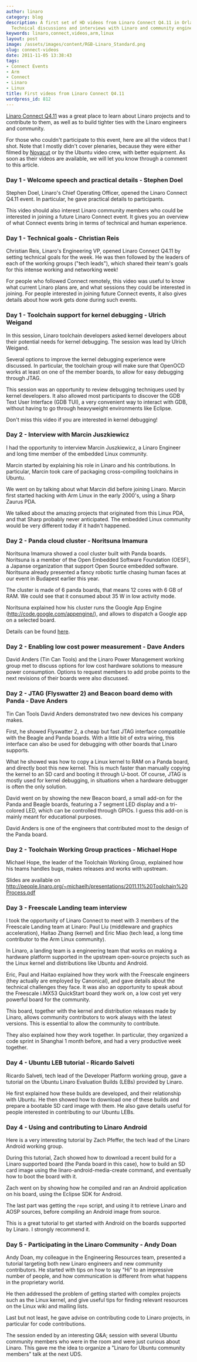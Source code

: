 ```yaml
---
author: linaro
category: blog
description: A first set of HD videos from Linaro Connect Q4.11 in Orlando, Florida.
  Technical discussions and interviews with Linaro and community engineers.
keywords: linaro,connect,videos,arm,linux
layout: post
image: /assets/images/content/RGB-Linaro_Standard.png
slug: connect-videos
date: 2011-11-05 13:38:43
tags:
- Connect Events
- Arm
- Connect
- Linaro
- Linux
title: First videos from Linaro Connect Q4.11
wordpress_id: 812
---
```

[Linaro Connect Q4.11](https://connect.linaro.org/) was a great place to learn about Linaro projects and to contribute to them, as well as to build tighter ties with the Linaro engineers and community.

For those who couldn't participate to this event, here are all the videos that I shot. Note that I mostly didn't cover plenaries, because they were either filmed by [Novacut](https://launchpad.net/novacut) or by the Ubuntu video crew, with better equipment. As soon as their videos are available, we will let you know through a comment to this article.

### Day 1 - Welcome speech and practical details - Stephen Doel

Stephen Doel, Linaro's Chief Operating Officer, opened the Linaro Connect Q4.11 event. In particular, he gave practical details to participants.

This video should also interest Linaro community members who could be interested in joining a future Linaro Connect event. It gives you an overview of what Connect events bring in terms of technical and human experience.

### Day 1 - Technical goals - Christian Reis

Christian Reis, Linaro's Engineering VP, opened Linaro Connect Q4.11 by setting technical goals for the week. He was then followed by the leaders of each of the working groups ("tech leads"), which shared their team's goals for this intense working and networking week!

For people who followed Connect remotely, this video was useful to know what current Linaro plans are, and what sessions they could be interested in joining. For people interested in joining future Connect events, it also gives details about how work gets done during such events.

### Day 1 - Toolchain support for kernel debugging - Ulrich Weigand

In this session, Linaro toolchain developers asked kernel developers about their potential needs for kernel debugging. The session was lead by Ulrich Weigand.

Several options to improve the kernel debugging experience were discussed. In particular, the toolchain group will make sure that OpenOCD works at least on one of the member boards, to allow for easy debugging through JTAG.

This session was an opportunity to review debugging techniques used by kernel developers. It also allowed most participants to discover the GDB Text User Interface (GDB TUI), a very convenient way to interact with GDB, without having to go through heavyweight environments like Eclipse.

Don't miss this video if you are interested in kernel debugging!

### Day 2 - Interview with Marcin Juszkiewicz

I had the opportunity to interview Marcin Juszkiewicz, a Linaro Engineer and long time member of the embedded Linux community.

Marcin started by explaining his role in Linaro and his contributions. In particular, Marcin took care of packaging cross-compiling toolchains in Ubuntu.

We went on by talking about what Marcin did before joining Linaro. Marcin first started hacking with Arm Linux in the early 2000's, using a Sharp Zaurus PDA.

We talked about the amazing projects that originated from this Linux PDA, and that Sharp probably never anticipated. The embedded Linux community would be very different today if it hadn't happened.

### Day 2 - Panda cloud cluster - Noritsuna Imamura

Noritsuna Imamura showed a cool cluster built with Panda boards. Noritsuna is a member of the Open Embedded Software Foundation (OESF), a Japanse organization that support Open Source embedded software. Noritsuna already presented a fancy robotic turtle chasing human faces at our event in Budapest earlier this year.

The cluster is made of 6 panda boards, that means 12 cores with 6 GB of RAM. We could see that it consumed about 35 W in low activity mode.

Noritsuna explained how his cluster runs the Google App Engine (http://code.google.com/appengine/), and allows to dispatch a Google app on a selected board.

Details can be found [here](http://www.siprop.org/ja/2.0/index.php?product/pandacloud%20[1]).

### Day 2 - Enabling low cost power measurement - Dave Anders

David Anders (Tin Can Tools) and the Linaro Power Management working group met to discuss options for low cost hardware solutions to measure power consumption. Options to request members to add probe points to the next revisions of their boards were also discussed.

### Day 2 - JTAG (Flyswatter 2) and Beacon board demo with Panda - Dave Anders

Tin Can Tools David Anders demonstrated two new devices his company makes.

First, he showed Flyswatter 2, a cheap but fast JTAG interface compatible with the Beagle and Panda boards. With a little bit of extra wiring, this interface can also be used for debugging with other boards that Linaro supports.

What he showed was how to copy a Linux kernel to RAM on a Panda board, and directly boot this new kernel. This is much faster than manually copying the kernel to an SD card and booting it through U-boot. Of course, JTAG is mostly used for kernel debugging, in situations when a hardware debugger is often the only solution.

David went on by showing the new Beacon board, a small add-on for the Panda and Beagle boards, featuring a 7 segment LED display and a tri-colored LED, which can be controlled through GPIOs. I guess this add-on is mainly meant for educational purposes.

David Anders is one of the engineers that contributed most to the design of the Panda board.

### Day 2 - Toolchain Working Group practices - Michael Hope

Michael Hope, the leader of the Toolchain Working Group, explained how his teams handles bugs, makes releases and works with upstream.

Slides are available on http://people.linaro.org/~michaelh/presentations/2011.11%20Toolchain%20Process.pdf

### Day 3 - Freescale Landing team interview

I took the opportunity of Linaro Connect to meet with 3 members of the Freescale Landing team at Linaro: Paul Liu (middleware and graphics acceleration), Haitao Zhang (kernel) and Eric Miao (tech lead, a long time contributor to the Arm Linux community).

In Linaro, a landing team is a engineering team that works on making a hardware platform supported in the upstream open-source projects such as the Linux kernel and distributions like Ubuntu and Android.

Eric, Paul and Haitao explained how they work with the Freescale engineers (they actually are employed by Canonical), and gave details about the technical challenges they face. It was also an opportunity to speak about the Freescale i.MX53 QuickStart board they work on, a low cost yet very powerful board for the community.

This board, together with the kernel and distribution releases made by Linaro, allows community contributors to work always with the latest versions. This is essential to allow the community to contribute.

They also explained how they work together. In particular, they organized a code sprint in Shanghai 1 month before, and had a very productive week together.

### Day 4 - Ubuntu LEB tutorial - Ricardo Salveti

Ricardo Salveti, tech lead of the Developer Platform working group, gave a tutorial on the Ubuntu Linaro Evaluation Builds (LEBs) provided by Linaro.

He first explained how these builds are developed, and their relationship with Ubuntu. He then showed how to download one of these builds and prepare a bootable SD card image with them. He also gave details useful for people interested in contributing to our Ubuntu LEBs.

### Day 4 - Using and contributing to Linaro Android

Here is a very interesting tutorial by Zach Pfeffer, the tech lead of the Linaro Android working group.

During this tutorial, Zach showed how to download a recent build for a Linaro supported board (the Panda board in this case), how to build an SD card image using the linaro-android-media-create command, and eventually how to boot the board with it.

Zach went on by showing how he compiled and ran an Android application on his board, using the Eclipse SDK for Android.

The last part was getting the `repo` script, and using it to retrieve Linaro and AOSP sources, before compiling an Android image from source.

This is a great tutorial to get started with Android on the boards supported by Linaro. I strongly recommend it.

### Day 5 - Participating in the Linaro Community - Andy Doan

Andy Doan, my colleague in the Engineering Resources team, presented a tutorial targeting both new Linaro engineers and new community contributors. He started with tips on how to say "Hi" to an impressive number of people, and how communication is different from what happens in the proprietary world.

He then addressed the problem of getting started with complex projects such as the Linux kernel, and give useful tips for finding relevant resources on the Linux wiki and mailing lists.

Last but not least, he gave advise on contributing code to Linaro projects, in particular for code contributions.

The session ended by an interesting Q&A; session with several Ubuntu community members who were in the room and were just curious about Linaro. This gave me the idea to organize a "Linaro for Ubuntu community members" talk at the next UDS.